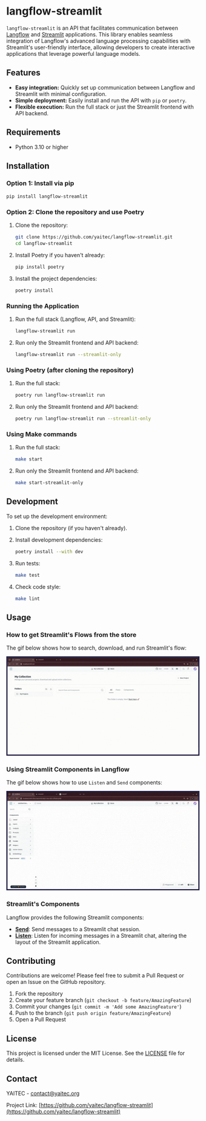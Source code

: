 # langflow-streamlit

`langflow-streamlit` is an API that facilitates communication between [Langflow](https://github.com/logspace-ai/langflow) and [Streamlit](https://streamlit.io/) applications. This library enables seamless integration of Langflow's advanced language processing capabilities with Streamlit's user-friendly interface, allowing developers to create interactive applications that leverage powerful language models.

## Features

- **Easy integration:** Quickly set up communication between Langflow and Streamlit with minimal configuration.
- **Simple deployment:** Easily install and run the API with `pip` or `poetry`.
- **Flexible execution:** Run the full stack or just the Streamlit frontend with API backend.

## Requirements

- Python 3.10 or higher

## Installation

### Option 1: Install via pip

```bash
pip install langflow-streamlit
```

### Option 2: Clone the repository and use Poetry

1. Clone the repository:
   ```bash
   git clone https://github.com/yaitec/langflow-streamlit.git
   cd langflow-streamlit
   ```

2. Install Poetry if you haven't already:
   ```bash
   pip install poetry
   ```

3. Install the project dependencies:
   ```bash
   poetry install
   ```

### Running the Application

1. Run the full stack (Langflow, API, and Streamlit):
   ```bash
   langflow-streamlit run
   ```

2. Run only the Streamlit frontend and API backend:
   ```bash
   langflow-streamlit run --streamlit-only
   ```

### Using Poetry (after cloning the repository)

1. Run the full stack:
   ```bash
   poetry run langflow-streamlit run
   ```

2. Run only the Streamlit frontend and API backend:
   ```bash
   poetry run langflow-streamlit run --streamlit-only
   ```

### Using Make commands

1. Run the full stack:
   ```bash
   make start
   ```

2. Run only the Streamlit frontend and API backend:
   ```bash
   make start-streamlit-only
   ```

## Development

To set up the development environment:

1. Clone the repository (if you haven't already).
2. Install development dependencies:
   ```bash
   poetry install --with dev
   ```

3. Run tests:
   ```bash
   make test
   ```

4. Check code style:
   ```bash
   make lint
   ```

## Usage
###  How to get Streamlit's Flows from the store
The gif below shows how to search, download, and run Streamlit's flow:
<p align="center">
  <img src="./docs/static/streamlit_how_to_get_flows.gif" alt="Your GIF" style="border: 3px solid #211C43;">
</p>

### Using Streamlit Components in Langflow
The gif below shows how to use `Listen` and `Send` components:
<p align="center">
  <img src="./docs/static/streamlit_how_to_connect_components.gif" alt="Your GIF" style="border: 3px solid #211C43;">
</p>

### Streamlit's Components

Langflow provides the following Streamlit components:

- **[Send](./send.md)**: Send messages to a Streamlit chat session.
- **[Listen](./listen.md)**: Listen for incoming messages in a Streamlit chat, altering the layout of the Streamlit application.

## Contributing

Contributions are welcome! Please feel free to submit a Pull Request or open an Issue on the GitHub repository.

1. Fork the repository
2. Create your feature branch (`git checkout -b feature/AmazingFeature`)
3. Commit your changes (`git commit -m 'Add some AmazingFeature'`)
4. Push to the branch (`git push origin feature/AmazingFeature`)
5. Open a Pull Request

## License

This project is licensed under the MIT License. See the [LICENSE](./LICENSE) file for details.

## Contact

YAITEC - contact@yaitec.org

Project Link: [https://github.com/yaitec/langflow-streamlit](https://github.com/yaitec/langflow-streamlit)
